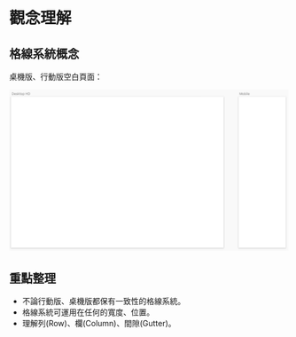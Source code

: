 # 觀念理解

## 格線系統概念

桌機版、行動版空白頁面：

![](../../.gitbook/assets/desktop_mobile.png)

## 重點整理

* 不論行動版、桌機版都保有一致性的格線系統。
* 格線系統可運用在任何的寬度、位置。
* 理解列\(Row\)、欄\(Column\)、間隙\(Gutter\)。

